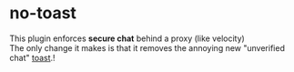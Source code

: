 # no-toast
This plugin enforces __secure chat__ behind a proxy (like velocity)<br>
The only change it makes is that it removes the annoying new "unverified chat" [toast](https://user-images.githubusercontent.com/54660361/235722546-e0f75667-d4b7-443a-a94c-6c13262f80bb.png).!<br>
